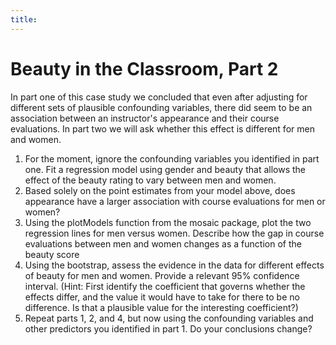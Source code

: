 ```yaml
---
title: 
---
```


# Beauty in the Classroom, Part 2

In part one of this case study we concluded that even after adjusting for different
sets of plausible confounding variables, there did seem to be an association between
an instructor's appearance and their course evaluations. In part two we will ask whether
this effect is different for men and women.

1. For the moment, ignore the confounding variables you identified in part one. Fit
a regression model using gender and beauty that allows the effect of the beauty rating
to vary between men and women.
2. Based solely on the point estimates from your model above, does appearance have a larger
association with course evaluations for men or women?
3. Using the plotModels function from the mosaic package, plot the two regression lines
for men versus women. Describe how the gap in course evaluations between men and women changes as a function of the beauty score
4. Using the bootstrap, assess the evidence in the data for different effects of beauty
for men and women. Provide a relevant 95% confidence interval. (Hint: First identify the 
coefficient that governs whether the effects differ, and the value it would have to take 
for there to be no difference. Is that a plausible value for the interesting coefficient?)
5. Repeat parts 1, 2, and 4, but now using the confounding variables and other predictors you
identified in part 1. Do your conclusions change?
